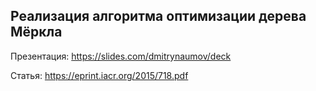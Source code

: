 ## Реализация алгоритма оптимизации дерева Мёркла

Презентация: https://slides.com/dmitrynaumov/deck

Статья: https://eprint.iacr.org/2015/718.pdf

